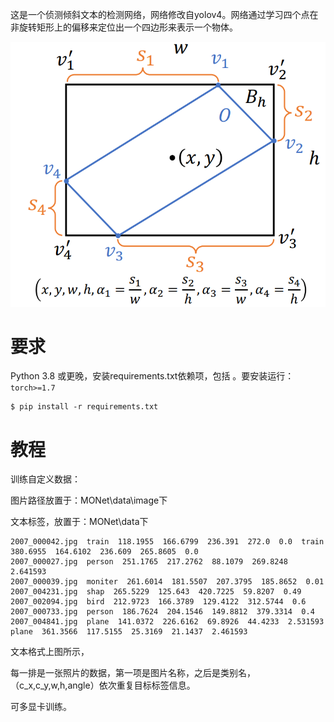这是一个侦测倾斜文本的检测网络，网络修改自yolov4。网络通过学习四个点在非旋转矩形上的偏移来定位出一个四边形来表示一个物体。

![image-20210203091321721](images\image-20210203091321721.png)



# 要求

Python 3.8 或更晚，安装requirements.txt依赖项，包括 。要安装运行：`torch>=1.7`

```
$ pip install -r requirements.txt
```



# 教程

训练自定义数据：

图片路径放置于：MONet\data\image下

文本标签，放置于：MONet\data下

```
2007_000042.jpg  train  118.1955  166.6799  236.391  272.0  0.0  train  380.6955  164.6102  236.609  265.8605  0.0
2007_000027.jpg  person  251.1765  217.2762  88.1079  269.8248  2.641593
2007_000039.jpg  moniter  261.6014  181.5507  207.3795  185.8652  0.01
2007_004231.jpg  shap  265.5229  125.643  420.7225  59.8207  0.49
2007_002094.jpg  bird  212.9723  166.3789  129.4122  312.5744  0.6
2007_000733.jpg  person  186.7624  204.1546  149.8812  379.3314  0.4
2007_004841.jpg  plane  141.0372  226.6162  69.8926  44.4233  2.531593  plane  361.3566  117.5155  25.3169  21.1437  2.461593
```

文本格式上图所示，

每一排是一张照片的数据，第一项是图片名称，之后是类别名，（c_x,c_y,w,h,angle）依次重复目标标签信息。

可多显卡训练。

